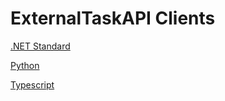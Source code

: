 # ExternalTaskAPI Clients

[.NET Standard](./dotnet/README.md)

[Python](./python/README.md)

[Typescript](./typescript/README.md)
